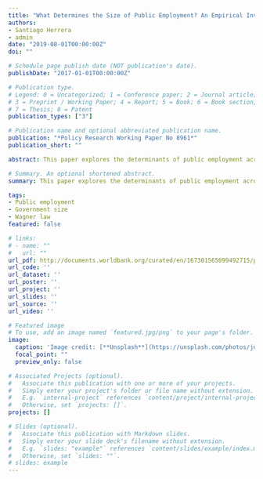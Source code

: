 ```yaml
---
title: "What Determines the Size of Public Employment? An Empirical Investigation"
authors:
- Santiago Herrera
- admin
date: "2019-08-01T00:00:00Z"
doi: ""

# Schedule page publish date (NOT publication's date).
publishDate: "2017-01-01T00:00:00Z"

# Publication type.
# Legend: 0 = Uncategorized; 1 = Conference paper; 2 = Journal article;
# 3 = Preprint / Working Paper; 4 = Report; 5 = Book; 6 = Book section;
# 7 = Thesis; 8 = Patent
publication_types: ["3"]

# Publication name and optional abbreviated publication name.
publication: "*Policy Research Working Paper No 8961*"
publication_short: ""

abstract: This paper explores the determinants of public employment across the world and finds that it is negatively associated with country size (by population) and positively associated with the income level. The findings show that a country's openness to trade is positively associated with public employment in low- and middle-income countries, but inversely related in high-income countries. The estimated models are used to predict the expected public employment for a country given its income, population, and openness to trade, and to compare the actual levels with the predicted ones. In general, public employment in Latin American countries is below the predicted levels, except for Argentina, Brazil, Ecuador, Mexico, Suriname, Trinidad and Tobago, and the República Bolivariana de Venezuela. Public employment in the Middle East and North Africa is above the predicted levels, particularly in the Arab Republic of Egypt and the Islamic Republic of Iran. East Asian and Pacific countries' public employment is significantly below the predicted levels, particularly in Hong Kong SAR, China; Japan; the Republic of Korea; and Mongolia. Countries in Europe and Central Asia show higher than predicted public employment, mostly in Romania, Denmark, Sweden, Armenia, and Belorussia. Public employment in Sub-Saharan Africa appears to be below the predicted levels, with the notable exceptions of Botswana and South Africa. The deviations from predicted levels are positively correlated with the union density rate, which is negatively associated with private employment rates. Finally, the study finds no statistical association between public and private employment, suggesting the absence of crowding-out in the employment levels.

# Summary. An optional shortened abstract.
summary: This paper explores the determinants of public employment across the world and finds that it is negatively associated with country size (by population) and positively associated with the income level. The findings show that a country's openness to trade is positively associated with public employment in low- and middle-income countries, but inversely related in high-income countries. The estimated models are used to predict the expected public employment for a country given its income, population, and openness to trade, and to compare the actual levels with the predicted ones. In general, public employment in Latin American countries is below the predicted levels, except for Argentina, Brazil, Ecuador, Mexico, Suriname, Trinidad and Tobago, and the República Bolivariana de Venezuela. Public employment in the Middle East and North Africa is above the predicted levels, particularly in the Arab Republic of Egypt and the Islamic Republic of Iran. East Asian and Pacific countries' public employment is significantly below the predicted levels, particularly in Hong Kong SAR, China; Japan; the Republic of Korea; and Mongolia. Countries in Europe and Central Asia show higher than predicted public employment, mostly in Romania, Denmark, Sweden, Armenia, and Belorussia. Public employment in Sub-Saharan Africa appears to be below the predicted levels, with the notable exceptions of Botswana and South Africa. The deviations from predicted levels are positively correlated with the union density rate, which is negatively associated with private employment rates. Finally, the study finds no statistical association between public and private employment, suggesting the absence of crowding-out in the employment levels.

tags:
- Public employment
- Government size
- Wagner law
featured: false

# links:
# - name: ""
#   url: ""
url_pdf: http://documents.worldbank.org/curated/en/167301565099492715/pdf/What-Determines-the-Size-of-Public-Employment-An-Empirical-Investigation.pdf
url_code: ''
url_dataset: ''
url_poster: ''
url_project: ''
url_slides: ''
url_source: ''
url_video: ''

# Featured image
# To use, add an image named `featured.jpg/png` to your page's folder. 
image:
  caption: 'Image credit: [**Unsplash**](https://unsplash.com/photos/jdD8gXaTZsc)'
  focal_point: ""
  preview_only: false

# Associated Projects (optional).
#   Associate this publication with one or more of your projects.
#   Simply enter your project's folder or file name without extension.
#   E.g. `internal-project` references `content/project/internal-project/index.md`.
#   Otherwise, set `projects: []`.
projects: []

# Slides (optional).
#   Associate this publication with Markdown slides.
#   Simply enter your slide deck's filename without extension.
#   E.g. `slides: "example"` references `content/slides/example/index.md`.
#   Otherwise, set `slides: ""`.
# slides: example
---
```

